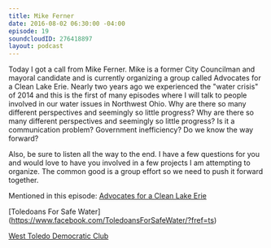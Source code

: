```yaml
---
title: Mike Ferner
date: 2016-08-02 06:30:00 -04:00
episode: 19
soundcloudID: 276418897
layout: podcast
---
```


Today I got a call from Mike Ferner. Mike is a former City Councilman and mayoral candidate and is currently organizing a group called Advocates for a Clean Lake Erie. Nearly two years ago we experienced the "water crisis" of 2014 and this is the first of many episodes where I will talk to people involved in our water issues in Northwest Ohio. Why are there so many different perspectives and seemingly so little progress? Why are there so many different perspectives and seemingly so little progress? Is it a communication problem? Government inefficiency? Do we know the way forward? 

Also, be sure to listen all the way to the end. I have a few questions for you and would love to have you involved in a few projects I am attempting to organize. The common good is a group effort so we need to push it forward together. 

Mentioned in this episode:
[Advocates for a Clean Lake Erie](https://www.facebook.com/advocatesforacleanlakeerie/?fref=ts)

[Toledoans For Safe Water]
(https://www.facebook.com/ToledoansForSafeWater/?fref=ts)

[West Toledo Democratic Club](https://www.facebook.com/westoledodems/)